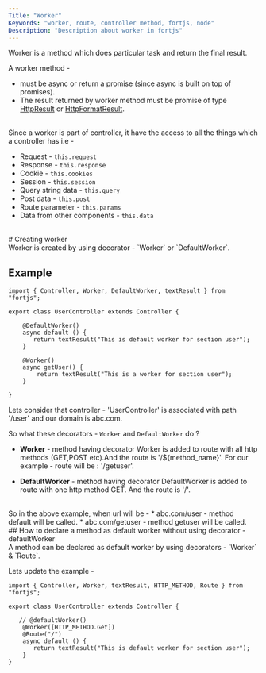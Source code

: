 ```yaml
---
Title: "Worker"
Keywords: "worker, route, controller method, fortjs, node"
Description: "Description about worker in fortjs"
---
```


Worker is a method which does particular task and return the final result. 

A worker method -

* must be async or return a promise (since async is built on top of promises).
* The result returned by worker method must be promise of type [HttpResult](/tutorial/http-result) or [HttpFormatResult](/tutorial/http-format-result).

<br>
Since a worker is part of controller, it have the access to all the things which a controller has i.e - 

* Request - `this.request`
* Response - `this.response`
* Cookie - `this.cookies`
* Session - `this.session`
* Query string data - `this.query`
* Post data - `this.post`
* Route parameter -  `this.params`
* Data from other components -  `this.data`

<br>
# Creating worker

<br>
Worker is created by using decorator - `Worker` or `DefaultWorker`.


## Example

```
import { Controller, Worker, DefaultWorker, textResult } from "fortjs";

export class UserController extends Controller {
   
    @DefaultWorker()
    async default () {
       return textResult("This is default worker for section user");
    }

    @Worker()
    async getUser() {
        return textResult("This is a worker for section user");
    }

}
```

Lets consider that controller - 'UserController' is associated with path '/user' and our domain is abc.com.

So what these decorators - `Worker` and `DefaultWorker` do ?

* **Worker** - method having decorator Worker is added to route with all http methods (GET,POST etc).And the route is '/${method_name}'. For our example - route will be : '/getuser'.

* **DefaultWorker** - method having decorator DefaultWorker is added to route with one http method GET. And the route is '/'.

<br>
So in the above example, when url will be - 
* abc.com/user - method default will be called.
* abc.com/getuser - method getuser will be called.

<br>
## How to declare a method as default worker without using decorator - defaultWorker

<br>
A method can be declared as default worker by using decorators - `Worker` & `Route`.

Lets update the example -

```
import { Controller, Worker, textResult, HTTP_METHOD, Route } from "fortjs";

export class UserController extends Controller {
    
   // @defaultWorker()
    @Worker([HTTP_METHOD.Get])
    @Route("/")
    async default () {
       return textResult("This is default worker for section user");
    }
}
```

